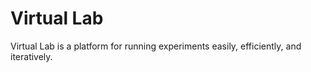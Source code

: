 # Virtual Lab

Virtual Lab is a platform for running experiments easily, efficiently, and iteratively.
